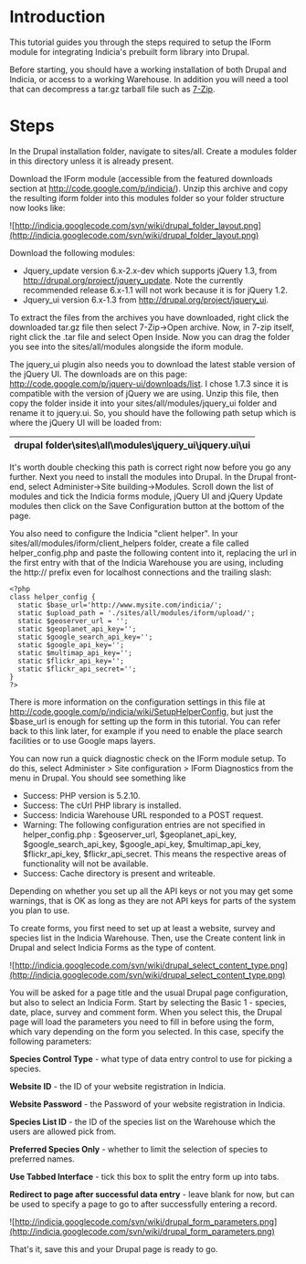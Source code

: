 # Introduction #

This tutorial guides you through the steps required to setup the IForm module for integrating Indicia's prebuilt form library into Drupal.

Before starting, you should have a working installation of both Drupal and Indicia, or access to a working Warehouse. In addition you will need a tool that can decompress a tar.gz tarball file such as [7-Zip](http://www.7-zip.org/download.html).

# Steps #

In the Drupal installation folder, navigate to sites/all. Create a modules folder in this directory unless it is already present.

Download the IForm module (accessible from the featured downloads section at http://code.google.com/p/indicia/). Unzip this archive and copy the resulting  iform folder into this modules folder so your folder structure now looks like:

![http://indicia.googlecode.com/svn/wiki/drupal_folder_layout.png](http://indicia.googlecode.com/svn/wiki/drupal_folder_layout.png)

Download the following modules:
  * Jquery\_update version 6.x-2.x-dev which supports jQuery 1.3, from http://drupal.org/project/jquery_update. Note the currently recommended release 6.x-1.1 will not work because it is for jQuery 1.2.
  * Jquery\_ui version 6.x-1.3 from http://drupal.org/project/jquery_ui.

To extract the files from the archives you have downloaded, right click the downloaded tar.gz file then select 7-Zip->Open archive. Now, in 7-zip itself, right click the .tar file and select Open Inside. Now you can drag the folder you see into the sites/all/modules alongside the iform module.

The jquery\_ui plugin also needs you to download the latest stable version of the jQuery UI. The downloads are on this page: http://code.google.com/p/jquery-ui/downloads/list. I chose 1.7.3 since it is compatible with the version of jQuery we are using. Unzip this file, then copy the folder inside it into your sites/all/modules/jquery\_ui folder and rename it to jquery.ui. So, you should have the following path setup which is where the jQuery UI will be loaded from:

| drupal folder\sites\all\modules\jquery\_ui\jquery.ui\ui |
|:--------------------------------------------------------|

It's worth double checking this path is correct right now before you go any further. Next you need to install the modules into Drupal. In the Drupal front-end, select Administer->Site building->Modules. Scroll down the list of modules and tick the Indicia forms module, jQuery UI and jQuery Update modules then click on the Save Configuration button at the bottom of the page.

You also need to configure the Indicia "client helper". In your sites/all/modules/iform/client\_helpers folder, create a file called helper\_config.php and paste the following content into it, replacing the url in the first entry with that of the Indicia Warehouse you are using, including the http:// prefix even for localhost connections and the trailing slash:
```
<?php
class helper_config {
  static $base_url='http://www.mysite.com/indicia/';
  static $upload_path = './sites/all/modules/iform/upload/';
  static $geoserver_url = '';
  static $geoplanet_api_key='';
  static $google_search_api_key='';
  static $google_api_key='';
  static $multimap_api_key='';
  static $flickr_api_key='';
  static $flickr_api_secret='';
}
?>
```
There is more information on the configuration settings in this file at http://code.google.com/p/indicia/wiki/SetupHelperConfig, but just the $base\_url is enough for setting up the form in this tutorial. You can refer back to this link later, for example if you need to enable the place search facilities or to use Google maps layers.

You can now run a quick diagnostic check on the IForm module setup. To do this, select Administer > Site configuration > IForm Diagnostics from the menu in Drupal. You should see something like
  * Success: PHP version is 5.2.10.
  * Success: The cUrl PHP library is installed.
  * Success: Indicia Warehouse URL responded to a POST request.
  * Warning: The following configuration entries are not specified in helper\_config.php : $geoserver\_url, $geoplanet\_api\_key, $google\_search\_api\_key, $google\_api\_key, $multimap\_api\_key, $flickr\_api\_key, $flickr\_api\_secret. This means the respective areas of functionality will not be available.
  * Success: Cache directory is present and writeable.

Depending on whether you set up all the API keys or not you may get some warnings, that is OK as long as they are not API keys for parts of the system you plan to use.

To create forms, you first need to set up at least a website, survey and species list in the Indicia Warehouse. Then, use the Create content link in Drupal and select Indicia Forms as the type of content.

![http://indicia.googlecode.com/svn/wiki/drupal_select_content_type.png](http://indicia.googlecode.com/svn/wiki/drupal_select_content_type.png)

You will be asked for a page title and the usual Drupal page configuration, but also to select an Indicia Form. Start by selecting the Basic 1 - species, date, place, survey and comment form. When you select this, the Drupal page will load the parameters you need to fill in before using the form, which vary depending on the form you selected. In this case, specify the following parameters:

**Species Control Type** - what type of data entry control to use for picking a species.

**Website ID** - the ID of your website registration in Indicia.

**Website Password** - the Password of your website registration in Indicia.

**Species List ID** - the ID of the species list on the Warehouse which the users are allowed pick from.

**Preferred Species Only** - whether to limit the selection of species to preferred names.

**Use Tabbed Interface** - tick this box to split the entry form up into tabs.

**Redirect to page after successful data entry** - leave blank for now, but can be used to specify a page to go to after successfully entering a record.

![http://indicia.googlecode.com/svn/wiki/drupal_form_parameters.png](http://indicia.googlecode.com/svn/wiki/drupal_form_parameters.png)

That's it, save this and your Drupal page is ready to go.